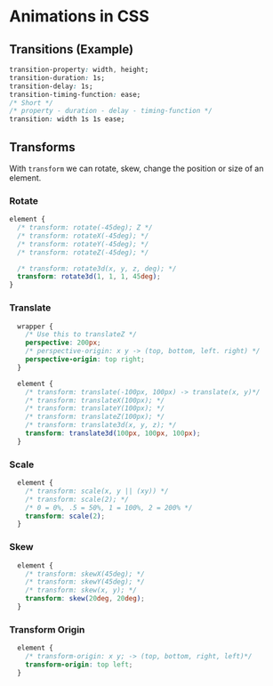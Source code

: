 # Animations in CSS
## Transitions (Example)
```css
transition-property: width, height;
transition-duration: 1s;
transition-delay: 1s;
transition-timing-function: ease;
/* Short */
/* property - duration - delay - timing-function */
transition: width 1s 1s ease;
```
## Transforms
With `transform` we can rotate, skew, change the position or size of an element.
### Rotate
```css
element {
  /* transform: rotate(-45deg); Z */
  /* transform: rotateX(-45deg); */
  /* transform: rotateY(-45deg); */
  /* transform: rotateZ(-45deg); */

  /* transform: rotate3d(x, y, z, deg); */
  transform: rotate3d(1, 1, 1, 45deg);
}
```
### Translate
```css
  wrapper {
    /* Use this to translateZ */
    perspective: 200px;
    /* perspective-origin: x y -> (top, bottom, left. right) */
    perspective-origin: top right;
  }

  element {
    /* transform: translate(-100px, 100px) -> translate(x, y)*/
    /* transform: translateX(100px); */
    /* transform: translateY(100px); */
    /* transform: translateZ(100px); */
    /* transform: translate3d(x, y, z); */
    transform: translate3d(100px, 100px, 100px);
  }
```
### Scale
```css
  element {
    /* transform: scale(x, y || (xy)) */
    /* transform: scale(2); */
    /* 0 = 0%, .5 = 50%, 1 = 100%, 2 = 200% */
    transform: scale(2);
  }
```
### Skew
```css
  element {
    /* transform: skewX(45deg); */
    /* transform: skewY(45deg); */
    /* transform: skew(x, y); */
    transform: skew(20deg, 20deg);
  }
```
### Transform Origin
```css
  element {
    /* transform-origin: x y; -> (top, bottom, right, left)*/
    transform-origin: top left;
  }
```